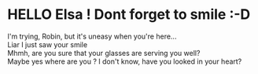 # HELLO Elsa ! Dont forget to smile :-D 
I'm trying, Robin, but it's uneasy when you're here... <br>
Liar I just saw your smile <br>
Mhmh, are you sure that your glasses are serving you well? <br>
Maybe yes where are you ? 
I don't know, have you looked in your heart?
